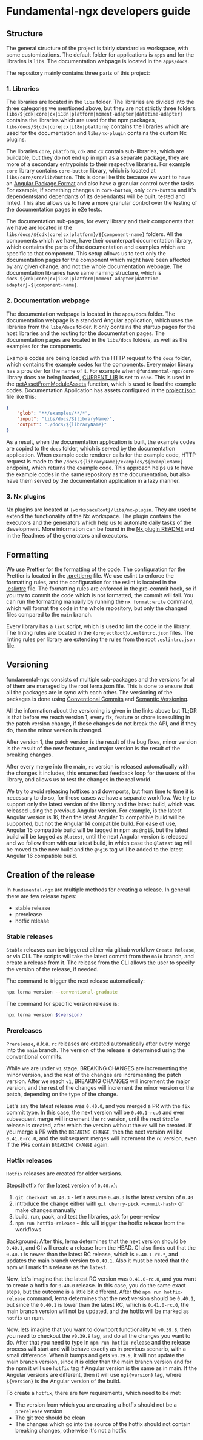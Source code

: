 # Fundamental-ngx developers guide

## Structure

The general structure of the project is fairly standard `Nx` workspace, with some customizations. The default
folder for applications is `apps` and for the libraries is `libs`. The documentation webpage is located in the `apps/docs`.

The repository mainly contains three parts of this project:

### 1. Libraries

The libraries are located in the `libs` folder. The libraries are divided into the three categories we mentioned above,
but they are not strictly three folders. `libs/${cdk|core|cx|i18n|platform|moment-adapter|datetime-adapter}` contains the libraries which are used
for the npm packages, `libs/docs/${cdk|core|cx|i18n|platform}` contains the libraries which are used for the documentation
and `libs/nx-plugin` contains the custom Nx plugins.

The libraries `core`, `platform`, `cdk` and `cx` contain sub-libraries, which are buildable, but they do not end up in npm as a separate package,
they are more of a secondary entrypoints to their respective libraries. For example `core` library contains `core-button` library, which is
located at `libs/core/src/lib/button`. This is done like this because we want to have an [Angular Package Format](https://angular.io/guide/angular-package-format)
and also have a granular control over the tasks. For example, if something changes in `core-button`, only `core-button` and it's dependents(and dependants of its dependants)
will be built, tested and linted. This also allows us to have a more granular control over the testing of the documentation pages in e2e tests.

The documentation sub-pages, for every library and their components that we have are located in the
`libs/docs/${cdk|core|cx|platform}/${component-name}` folders. All the components which we have, have their counterpart
documentation library, which contains the parts of the documentation and examples which are specific to that component.
This setup allows us to test only the documentation pages for the component which might have been affected by any given
change, and not the whole documentation webpage. The documentation libraries have same naming structure,
which is `docs-${cdk|core|cx|i18n|platform|moment-adapter|datetime-adapter}-${component-name}`.

### 2. Documentation webpage

The documentation webpage is located in the `apps/docs` folder. The documentation webpage is a standard Angular application,
which uses the libraries from the `libs/docs` folder. It only contains the startup pages for the host libraries and the routing
for the documentation pages. The documentation pages are located in the `libs/docs` folders, as well as the examples for the
components.

Example codes are being loaded with the HTTP request to the `docs` folder, which contains the example codes for the components.
Every major library has a provider for the name of it. For example when `@fundamental-ngx/core` library docs are being loaded,
[CURRENT_LIB](libs/docs/shared/src/lib/utilities/libraries.ts) is set to `core`. This is used in the
[getAssetFromModuleAssets](libs/docs/shared/src/lib/getAsset.ts) function, which is used to load the example codes.
Documentation Application has assets configured in the [project.json](apps/docs/project.json) file like this:

```json
{
    "glob": "**/examples/**/*",
    "input": "libs/docs/${libraryName}",
    "output": "./docs/${libraryName}"
}
```

As a result, when the documentation application is built, the example codes are copied to the `docs` folder, which is
served by the documentation application. When example code renderer calls for the example code, HTTP request is
made to the `/docs/${libraryName}/examples/${exampleName}` endpoint, which returns the example code. This approach
helps us to have the example codes in the same repository as the documentation, but also have them served by the
documentation application in a lazy manner.

### 3. Nx plugins

Nx plugins are located at `{workspaceRoot}/libs/nx-plugin`. They are used to extend the functionality of the Nx workspace.
The plugin contains the executors and the generators which help us to automate daily tasks of the development. More information
can be found in the [Nx plugin README](libs/nx-plugin/README.md) and in the Readmes of the generators and executors.

## Formatting

We use [Prettier](https://prettier.io/) for the formatting of the code. The configuration for the Prettier is located
in the [.prettierrc](.prettierrc) file. We use eslint to enforce the formatting rules, and the configuration for the
eslint is located in the [.eslintrc](.eslintrc.json) file. The formatting rules are enforced in the pre-commit hook, so
if you try to commit the code which is not formatted, the commit will fail. You can run the formatting manually by
running the `nx format:write` command, which will format the code in the whole repository, but only the changed files
compared to the `main` branch.

Every library has a `lint` script, which is used to lint the code in the library. The linting rules are located in the
`{projectRoot}/.eslintrc.json` files. The linting rules per library are extending the rules from the root `.eslintrc.json`
file.

## Versioning

fundamental-ngx consists of multiple sub-packages and the versions for all of them
are managed by the root lerna.json file. This is done to ensure that all the packages
are in sync with each other. The versioning of the packages is done using
[Conventional Commits](https://www.conventionalcommits.org/en/v1.0.0/) and [Semantic Versioning](https://semver.org/).

All the information about the versioning is given in the links above
but TL;DR is that before we reach version 1, every fix, feature or chore is resulting in the patch version change,
if those changes do not break the API, and if they do, then the minor version is changed.

After version 1, the patch version is the result of the bug fixes, minor version is the result of the new features,
and major version is the result of the breaking changes.

After every merge into the main, `rc` version is released automatically with the changes it includes,
this ensures fast feedback loop for the users of the library, and allows us to test the changes in the real world.

We try to avoid releasing hotfixes and downports, but from time to time it is necessary to do so, for those cases
we have a separate workflow. We try to support only the latest version of the library and the latest build, which
was released using the previous Angular version. For example, is the latest Angular version is 16, then the latest
Angular 15 compatible build will be supported, but not the Angular 14 compatible build. For ease of use,
Angular 15 compatible build will be tagged in npm as `@ng15`, but the latest build will be tagged as `@latest`,
until the next Angular version is released and we follow them with our latest build, in which case the `@latest`
tag will be moved to the new build and the `@ng16` tag will be added to the latest Angular 16 compatible build.

## Creation of the release

In `fundamental-ngx` are multiple methods for creating a release. In general there are few release types:

-   stable release
-   prerelease
-   hotfix release

### Stable releases

`Stable` releases can be triggered either via github workflow `Create Release`, or via CLI. The scripts will take the
latest commit from the `main` branch, and create a release from it. The release from the CLI allows the user to specify the version of the release, if needed.

The command to trigger the next release automatically:

```bash
npx lerna version --conventional-graduate
```

The command for specific version release is:

```bash
npx lerna version ${version}
```

### Prereleases

`Prerelease`, a.k.a. `rc` releases are created automatically after every merge into the `main` branch. The version of the release is determined using the conventional commits.

While we are under `v1` stage, BREAKING CHANGES are incrementing the minor version, and the rest of the changes
are incrementing the patch version. After we reach `v1`, BREAKING CHANGES will increment the major version, and
the rest of the changes will increment the minor version or the patch, depending on the type of the change.

Let's say the latest release was `0.40.0`, and you merged a PR with the `fix` commit type. In this case, the next
version will be `0.40.1-rc.0` and ever subsequent merge will increment the `rc` version, until the next `Stable`
release is created, after which the version without the `rc` will be created. If you merge a PR with the `BREAKING CHANGE`,
then the next version will be `0.41.0-rc.0`, and the subsequent merges will increment the `rc` version, even if the PRs
contain `BREAKING CHANGE` again.

### Hotfix releases

`Hotfix` releases are created for older versions.

Steps(hotfix for the latest version of `0.40.x`):

1. `git checkout v0.40.3` - let's assume `0.40.3` is the latest version of `0.40`
2. introduce the change either with `git cherry-pick <commit-hash>` or make changes manually
3. build, run, pack, and test the libraries, ask for peer-review
4. `npm run hotfix-release` - this will trigger the hotfix release from the workflows

Background:
After this, lerna determines that the next version should be `0.40.1`, and CI will create a release from the HEAD.
CI also finds out that the `0.40.1` is newer than the latest RC release, which is `0.40.1-rc.*`, and updates the main
branch version to `0.40.1`. Also it must be noted that the npm will mark this release as the `latest`.

Now, let's imagine that the latest RC version was `0.41.0-rc.0`, and you want to create a hotfix for `0.40.0` release.
In this case, you do the same exact steps, but the outcome is a little bit different. After the `npm run hotfix-release`
command, lerna determines that the next version should be `0.40.1`, but since the `0.40.1` is lower than the latest RC,
which is `0.41.0-rc.0`, the main branch version will not be updated, and the hotfix will be marked as `hotfix` on npm.

Now, lets imagine that you want to downport functionality to `v0.39.8`, then you need to checkout the `v0.39.8` tag,
and do all the changes you want to do. After that you need to type in `npm run hotfix-release` and the release
process will start and will behave exactly as in previous scenario, with a small difference. When it bumps and gets
`v0.39.9`, it will not update the main branch version, since it is older than the main branch version and
for the npm it will use `hotfix` tag if Angular version is the same as in main. If the Angular versions are different,
then it will use `ng${version}` tag, where `${version}` is the Angular version of the build.

To create a `hotfix`, there are few requirements, which need to be met:

-   The version from which you are creating a hotfix should not be a `prerelease` version
-   The git tree should be clean
-   The changes which go into the source of the hotfix should not contain breaking changes, otherwise it's not a hotfix
